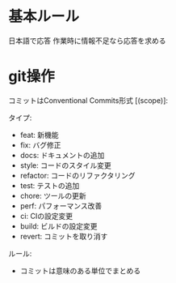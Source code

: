 # 基本ルール
日本語で応答
作業時に情報不足なら応答を求める

# git操作
コミットはConventional Commits形式
<type>[(scope)]: <description>

タイプ:
- feat: 新機能
- fix: バグ修正
- docs: ドキュメントの追加
- style: コードのスタイル変更
- refactor: コードのリファクタリング
- test: テストの追加
- chore: ツールの更新
- perf: パフォーマンス改善
- ci: CIの設定変更
- build: ビルドの設定変更
- revert: コミットを取り消す

ルール:
- コミットは意味のある単位でまとめる
